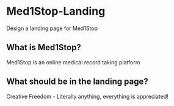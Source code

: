 # Med1Stop-Landing
Design a landing page for Med1Stop

## What is Med1Stop?
Med1Stop is an online medical record taking platform

## What should be in the landing page? 
Creative Freedom - Literally anything, everything is appreciated!
